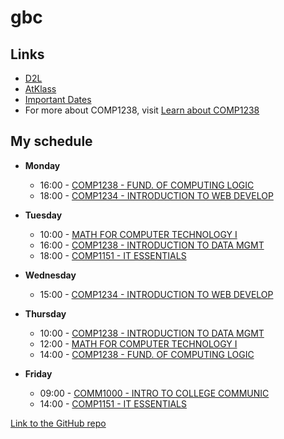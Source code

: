 # gbc
## Links
- [D2L](https://learn.georgebrown.ca)
- [AtKlass](https://app.atklass.com)
- [Important Dates](https://www.georgebrown.ca/current-students/important-dates?term=27246&category=131)
- For more about COMP1238, visit [Learn about COMP1238](comp1238.md)
## My schedule

 * **Monday**  
   * 16:00 - [COMP1238 - FUND. OF COMPUTING LOGIC](https://learn.georgebrown.ca/d2l/home/337951)   
   * 18:00 - [COMP1234 - INTRODUCTION TO WEB DEVELOP](https://learn.georgebrown.ca/d2l/home/342901)  
  
* **Tuesday**  
  * 10:00 - [MATH FOR COMPUTER TECHNOLOGY I](https://learn.georgebrown.ca/d2l/home/325357)  
  * 16:00 - [COMP1238 - INTRODUCTION TO DATA MGMT](https://learn.georgebrown.ca/d2l/home/334969)  
  * 18:00 - [COMP1151 - IT ESSENTIALS](https://learn.georgebrown.ca/d2l/home/335101)
    
* **Wednesday**  
  * 15:00 - [COMP1234 - INTRODUCTION TO WEB DEVELOP](https://learn.georgebrown.ca/d2l/home/342901)  
       
* **Thursday**  
  * 10:00 - [COMP1238 - INTRODUCTION TO DATA MGMT](https://learn.georgebrown.ca/d2l/home/334969) 
  * 12:00 - [MATH FOR COMPUTER TECHNOLOGY I](https://learn.georgebrown.ca/d2l/home/325357)  
  * 14:00 - [COMP1238 - FUND. OF COMPUTING LOGIC](https://learn.georgebrown.ca/d2l/home/337951) 
   

* **Friday**  
  * 09:00 - [COMM1000 - INTRO TO COLLEGE COMMUNIC](https://learn.georgebrown.ca/d2l/home/316233)   
  * 14:00 - [COMP1151 - IT ESSENTIALS](https://learn.georgebrown.ca/d2l/home/335101)

[Link to the GitHub repo](https://github.com/maryammusawi/gbc) 

